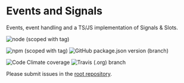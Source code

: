 # Events and Signals
Events, event handling and a TS/JS implementation of Signals & Slots.


![node (scoped with tag)](https://img.shields.io/node/v/@vevox/util-event/latest.svg?style=for-the-badge)

![npm (scoped with tag)](https://img.shields.io/npm/v/@vevox/util-event/latest.svg?style=for-the-badge&label=stable)
![GitHub package.json version (branch)](https://img.shields.io/github/package-json/v/VevoxDigital/util-event/develop.svg?label=unstable&style=for-the-badge)

![Code Climate coverage](https://img.shields.io/codeclimate/coverage/VevoxDigital/util-event.svg?style=for-the-badge)
![Travis (.org) branch](https://img.shields.io/travis/VevoxDigital/util-event/master.svg?label=unstable&style=for-the-badge)

Please submit issues in the [root repository](https://lab.vevox.io/open-source/util/event).
